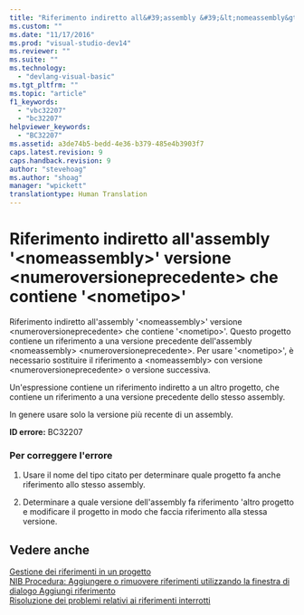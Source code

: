 ```yaml
---
title: "Riferimento indiretto all&#39;assembly &#39;&lt;nomeassembly&gt;&#39; versione &lt;numeroversioneprecedente&gt; che contiene &#39;&lt;nometipo&gt;&#39; | Microsoft Docs"
ms.custom: ""
ms.date: "11/17/2016"
ms.prod: "visual-studio-dev14"
ms.reviewer: ""
ms.suite: ""
ms.technology: 
  - "devlang-visual-basic"
ms.tgt_pltfrm: ""
ms.topic: "article"
f1_keywords: 
  - "vbc32207"
  - "bc32207"
helpviewer_keywords: 
  - "BC32207"
ms.assetid: a3de74b5-bedd-4e36-b379-485e4b3903f7
caps.latest.revision: 9
caps.handback.revision: 9
author: "stevehoag"
ms.author: "shoag"
manager: "wpickett"
translationtype: Human Translation
---
```

# Riferimento indiretto all&#39;assembly &#39;&lt;nomeassembly&gt;&#39; versione &lt;numeroversioneprecedente&gt; che contiene &#39;&lt;nometipo&gt;&#39;
Riferimento indiretto all'assembly '\<nomeassembly\>' versione \<numeroversioneprecedente\> che contiene '\<nometipo\>'. Questo progetto contiene un riferimento a una versione precedente dell'assembly \<nomeassembly\> \<numeroversioneprecedente\>. Per usare '\<nometipo\>', è necessario sostituire il riferimento a \<nomeassembly\> con versione \<numeroversioneprecedente\> o versione successiva.  
  
 Un'espressione contiene un riferimento indiretto a un altro progetto, che contiene un riferimento a una versione precedente dello stesso assembly.  
  
 In genere usare solo la versione più recente di un assembly.  
  
 **ID errore:** BC32207  
  
### Per correggere l'errore  
  
1.  Usare il nome del tipo citato per determinare quale progetto fa anche riferimento allo stesso assembly.  
  
2.  Determinare a quale versione dell'assembly fa riferimento 'altro progetto e modificare il progetto in modo che faccia riferimento alla stessa versione.  
  
## Vedere anche  
 [Gestione dei riferimenti in un progetto](/visual-studio/ide/managing-references-in-a-project)   
 [NIB Procedura: Aggiungere o rimuovere riferimenti utilizzando la finestra di dialogo Aggiungi riferimento](http://msdn.microsoft.com/it-it/3bd75d61-f00c-47c0-86a2-dd1f20e231c9)   
 [Risoluzione dei problemi relativi ai riferimenti interrotti](/visual-studio/ide/troubleshooting-broken-references)